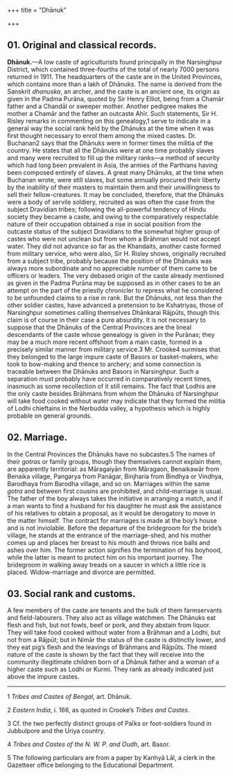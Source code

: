 +++
title = "Dhānuk"

+++


## 01. Original and classical records.

**Dhānuk.**—A low caste of agriculturists found principally in the Narsinghpur District, which contained three-fourths of the total of nearly 7000 persons returned in 1911. The headquarters of the caste are in the United Provinces, which contains more than a lakh of Dhānuks. The name is derived from the Sanskrit *dhanuska*, an archer, and the caste is an ancient one, its origin as given in the Padma Purāna, quoted by Sir Henry Elliot, being from a Chamār father and a Chandāl or sweeper mother. Another pedigree makes the mother a Chamār and the father an outcaste Ahīr. Such statements, Sir H. Risley remarks in commenting on this genealogy,1 serve to indicate in a general way the social rank held by the Dhānuks at the time when it was first thought necessary to enrol them among the mixed castes. Dr. Buchanan2 says that the Dhānuks were in former times the militia of the country. He states that all the Dhānuks were at one time probably slaves and many were recruited to fill up the military ranks—a method of security which had long been prevalent in Asia, the armies of the Parthians having been composed entirely of slaves. A great many Dhānuks, at the time when Buchanan wrote, were still slaves, but some annually procured their liberty by the inability of their masters to maintain them and their unwillingness to sell their fellow-creatures. It may be concluded, therefore, that the Dhānuks were a body of servile soldiery, recruited as was often the case from the subject Dravidian tribes; following the all-powerful tendency of Hindu society they became a caste, and owing to the comparatively respectable nature of their occupation obtained a rise in social position from the outcaste status of the subject Dravidians to the somewhat higher group of castes who were not unclean but from whom a Brāhman would not accept water. They did not advance so far as the Khandaits, another caste formed from military service, who were also, Sir H. Risley shows, originally recruited from a subject tribe, probably because the position of the Dhānuks was always more subordinate and no appreciable number of them came to be officers or leaders. The very debased origin of the caste already mentioned as given in the Padma Purāna may be supposed as in other cases to be an attempt on the part of the priestly chronicler to repress what he considered to be unfounded claims to a rise in rank. But the Dhānuks, not less than the other soldier castes, have advanced a pretension to be Kshatriyas, those of Narsinghpur sometimes calling themselves Dhānkarai Rājpūts, though this claim is of course in their case a pure absurdity. It is not necessary to suppose that the Dhānuks of the Central Provinces are the lineal descendants of the caste whose genealogy is given in the Purānas; they may be a much more recent offshoot from a main caste, formed in a precisely similar manner from military service.3 Mr. Crooke4 surmises that they belonged to the large impure caste of Basors or basket-makers, who took to bow-making and thence to archery; and some connection is traceable between the Dhānuks and Basors in Narsinghpur. Such a separation must probably have occurred in comparatively recent times, inasmuch as some recollection of it still remains. The fact that Lodhis are the only caste besides Brāhmans from whom the Dhānuks of Narsinghpur will take food cooked without water may indicate that they formed the militia of Lodhi chieftains in the Nerbudda valley, a hypothesis which is highly probable on general grounds. 



## 02. Marriage.

In the Central Provinces the Dhānuks have no subcastes.5 The names of their *gotras* or family groups, though they themselves cannot explain them, are apparently territorial: as Māragaiyān from Māragaon, Benaikawār from Benaika village, Pangarya from Panāgar, Binjharia from Bindhya or Vindhya, Barodhaya from Barodha village, and so on. Marriages within the same *gotra* and between first cousins are prohibited, and child-marriage is usual. The father of the boy always takes the initiative in arranging a match, and if a man wants to find a husband for his daughter he must ask the assistance of his relatives to obtain a proposal, as it would be derogatory to move in the matter himself. The contract for marriages is made at the boy’s house and is not inviolable. Before the departure of the bridegroom for the bride’s village, he stands at the entrance of the marriage-shed, and his mother comes up and places her breast to his mouth and throws rice balls and ashes over him. The former action signifies the termination of his boyhood, while the latter is meant to protect him on his important journey. The bridegroom in walking away treads on a saucer in which a little rice is placed. Widow-marriage and divorce are permitted. 



## 03. Social rank and customs.

A few members of the caste are tenants and the bulk of them farmservants and field-labourers. They also act as village watchmen. The Dhānuks eat flesh and fish, but not fowls, beef or pork, and they abstain from liquor. They will take food cooked without water from a Brāhman and a Lodhi, but not from a Rājpūt; but in Nimār the status of the caste is distinctly lower, and they eat pig’s flesh and the leavings of Brāhmans and Rājpūts. The mixed nature of the caste is shown by the fact that they will receive into the community illegitimate children born of a Dhānuk father and a woman of a higher caste such as Lodhi or Kurmi. They rank as already indicated just above the impure castes. 



* * *

1 *Tribes and Castes of Bengal*, art. Dhānuk. 

2 *Eastern India*, i. 166, as quoted in Crooke’s *Tribes and Castes*. 

3 Cf. the two perfectly distinct groups of Paīks or foot-soldiers found in Jubbulpore and the Uriya country. 

4 *Tribes and Castes of the N. W. P. and Oudh*, art. Basor. 

5 The following particulars are from a paper by Kanhyā Lāl, a clerk in the Gazetteer office belonging to the Educational Department. 



